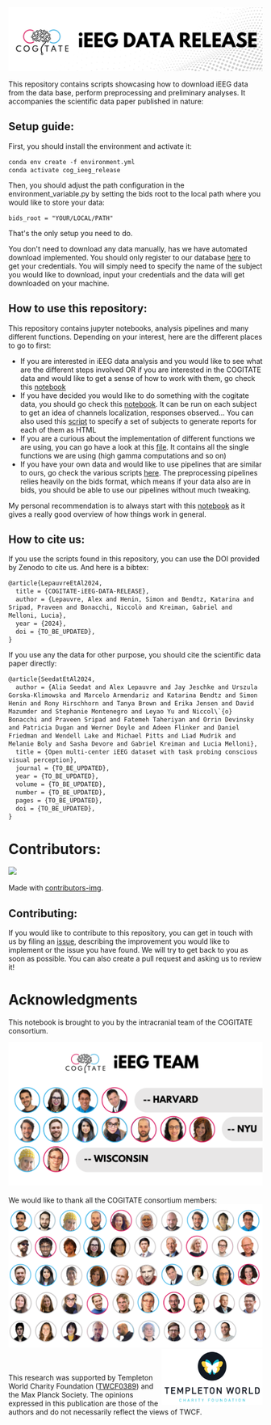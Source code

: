 <img src="img/iEEG_data_release_header.svg" width=1400 />

This repository contains scripts showcasing how to download iEEG data from the data base, perform preprocessing and preliminary analyses. It accompanies the scientific data paper published in nature: 

## Setup guide:
First, you should install the environment and activate it:
```
conda env create -f environment.yml
conda activate cog_ieeg_release
```

Then, you should adjust the path configuration in the environment_variable.py by setting the bids root to the local path where you would like to store your data:
```
bids_root = "YOUR/LOCAL/PATH"
```

That's the only setup you need to do. 

You don't need to download any data manually, has we have automated download implemented. You should only register to our database [here](https://www.arc-cogitate.com/data-release) to get your credentials. You will simply need to specify the name of the subject you would like to download, input your credentials and the data will get downloaded on your machine. 


## How to use this repository:
This repository contains jupyter notebooks, analysis pipelines and many different functions. Depending on your interest, here are the different places to go to first:

- If you are interested in iEEG data analysis and you would like to see what are the different steps involved OR if you are interested in the COGITATE data and would like to get a sense of how to work with them, go check this [notebook](https://github.com/Cogitate-consortium/iEEG-data-release/blob/main/ieeg-single-subject-report.ipynb)
- If you have decided you would like to do something with the cogitate data, you should go check this [notebook](https://github.com/Cogitate-consortium/iEEG-data-release/blob/main/ieeg-single-subject-report.ipynb). It can be run on each subject to get an idea of channels localization, responses observed... You can also used this [script](https://github.com/Cogitate-consortium/iEEG-data-release/blob/main/batch_subjects_reports.py) to specify a set of subjects to generate reports for each of them as HTML
- If you are a curious about the implementation of different functions we are using, you can go have a look at this [file](https://github.com/Cogitate-consortium/iEEG-data-release/blob/main/HelperFunctions.py). It contains all the single functions we are using (high gamma computations and so on)
- If you have your own data and would like to use pipelines that are similar to ours, go check the various scripts [here](https://github.com/Cogitate-consortium/iEEG-data-release/tree/main/pipelines). The preprocessing pipelines relies heavily on the bids format, which means if your data also are in bids, you should be able to use our pipelines without much tweaking. 

My personal recommendation is to always start with this [notebook](https://github.com/Cogitate-consortium/iEEG-data-release/blob/main/ieeg-single-subject-report.ipynb) as it gives a really good overview of how things work in general. 

## How to cite us:
If you use the scripts found in this repository, you can use the DOI provided by Zenodo to cite us. And here is a bibtex:
```
@article{LepauvreEtAl2024,
  title = {COGITATE-iEEG-DATA-RELEASE},
  author = {Lepauvre, Alex and Henin, Simon and Bendtz, Katarina and Sripad, Praveen and Bonacchi, Niccolò and Kreiman, Gabriel and Melloni, Lucia},
  year = {2024},
  doi = {TO_BE_UPDATED},
}
```
If you use any the data for other purpose, you should cite the scientific data paper directly:

```
@article{SeedatEtAl2024,
  author = {Alia Seedat and Alex Lepauvre and Jay Jeschke and Urszula Gorska-Klimowska and Marcelo Armendariz and Katarina Bendtz and Simon Henin and Rony Hirschhorn and Tanya Brown and Erika Jensen and David Mazumder and Stephanie Montenegro and Leyao Yu and Niccol\`{o} Bonacchi and Praveen Sripad and Fatemeh Taheriyan and Orrin Devinsky and Patricia Dugan and Werner Doyle and Adeen Flinker and Daniel Friedman and Wendell Lake and Michael Pitts and Liad Mudrik and Melanie Boly and Sasha Devore and Gabriel Kreiman and Lucia Melloni},
  title = {Open multi-center iEEG dataset with task probing conscious visual perception},
  journal = {TO_BE_UPDATED},
  year = {TO_BE_UPDATED},
  volume = {TO_BE_UPDATED},
  number = {TO_BE_UPDATED},
  pages = {TO_BE_UPDATED},
  doi = {TO_BE_UPDATED},
}
```

# Contributors:
<!-- Copy-paste in your Readme.md file -->

<a href = "https://github.com/Cogitate-consortium/iEEG-data-release/graphs/contributors">
  <img src = "https://contrib.rocks/image?repo=Cogitate-consortium/iEEG-data-release"/>
</a>

Made with [contributors-img](https://contrib.rocks).

## Contributing:
If you would like to contribute to this repository, you can get in touch with us by filing an [issue](https://github.com/Cogitate-consortium/iEEG-data-release/issues), describing the improvement you would like to implement or the issue you have found. We will try to get back to you as soon as possible. You can also create a pull request and asking us to review it!

# Acknowledgments
This notebook is brought to you by the intracranial team of the COGITATE consortium.
<div style="display: flex; flex-wrap: wrap; justify-content: space-around;">
   <div style="text-align: center;">
      <a href="https://www.arc-cogitate.com/our-team" target="_blank">
         <img src="img/IEEG TEAM.png" alt="iEEG team">
      </a>
   </div>
</div>
<br />
We would like to thank all the COGITATE consortium members:
<div style="display: flex; flex-wrap: wrap; justify-content: space-around;">
   <div style="text-align: center;">
      <a href="https://www.arc-cogitate.com/our-team" target="_blank">
         <img src="img/IEEG DP Authors.png" alt="COGITATE team">
      </a>
   </div>
</div>
<img style="float: right;" src="img/templeton_logo.png" width=200;>
<br />
<br />

This research was supported by Templeton World Charity Foundation ([TWCF0389](https://doi.org/10.54224/20389)) and the Max Planck Society. The opinions expressed in this publication are those of the authors and do not necessarily reflect the views of TWCF.